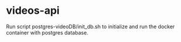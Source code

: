 # videos-api
Run script postgres-videoDB/init_db.sh to initialize and run the docker container with postgres database.
